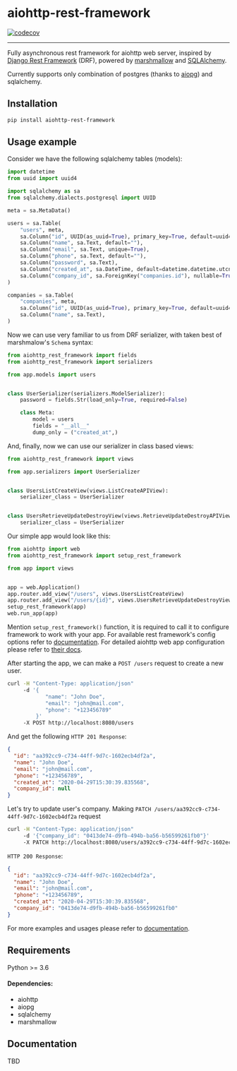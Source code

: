 # aiohttp-rest-framework

[![codecov](https://codecov.io/gh/ckkz-it/aiohttp-rest-framework/branch/master/graph/badge.svg)](https://codecov.io/gh/ckkz-it/aiohttp-rest-framework)

---

Fully asynchronous rest framework for aiohttp web server, inspired by [Django Rest Framework](https://www.django-rest-framework.org) (DRF), powered by [marshmallow](https://github.com/marshmallow-code/marshmallow) and [SQLAlchemy](https://www.sqlalchemy.org).

Currently supports only combination of postgres (thanks to [aiopg](https://github.com/aio-libs/aiopg)) and sqlalchemy.

## Installation

```bash
pip install aiohttp-rest-framework
```

## Usage example

Consider we have the following sqlalchemy tables (models):

```python
import datetime
from uuid import uuid4

import sqlalchemy as sa
from sqlalchemy.dialects.postgresql import UUID

meta = sa.MetaData()

users = sa.Table(
    "users", meta,
    sa.Column("id", UUID(as_uuid=True), primary_key=True, default=uuid4),
    sa.Column("name", sa.Text, default=""),
    sa.Column("email", sa.Text, unique=True),
    sa.Column("phone", sa.Text, default=""),
    sa.Column("password", sa.Text),
    sa.Column("created_at", sa.DateTime, default=datetime.datetime.utcnow),
    sa.Column("company_id", sa.ForeignKey("companies.id"), nullable=True),
)

companies = sa.Table(
    "companies", meta,
    sa.Column("id", UUID(as_uuid=True), primary_key=True, default=uuid4),
    sa.Column("name", sa.Text),
)
```

Now we can use very familiar to us from DRF serializer, with taken  best of marshmalow's `Schema` syntax:

```python
from aiohttp_rest_framework import fields
from aiohttp_rest_framework import serializers

from app.models import users


class UserSerializer(serializers.ModelSerializer):
    password = fields.Str(load_only=True, required=False)

    class Meta:
        model = users
        fields = "__all__"
        dump_only = ("created_at",)
```

And, finally, now we can use our serializer in class based views:

```python
from aiohttp_rest_framework import views

from app.serializers import UserSerializer


class UsersListCreateView(views.ListCreateAPIView):
    serializer_class = UserSerializer


class UsersRetrieveUpdateDestroyView(views.RetrieveUpdateDestroyAPIView):
    serializer_class = UserSerializer
```

Our simple app would look like this:

```python
from aiohttp import web
from aiohttp_rest_framework import setup_rest_framework

from app import views


app = web.Application()
app.router.add_view("/users", views.UsersListCreateView)
app.router.add_view("/users/{id}", views.UsersRetrieveUpdateDestroyView)
setup_rest_framework(app)
web.run_app(app)
```

Mention `setup_rest_framework()` function, it is required to call it to configure framework to work with your app.
For available rest framework's config options refer to [documentation]().
For detailed aiohttp web app configuration please refer to [their docs](https://docs.aiohttp.org/en/stable/web.html).

After starting the app, we can make a `POST /users` request to create a new user.

```bash
curl -H "Content-Type: application/json" 
     -d '{
            "name": "John Doe",
            "email": "john@mail.com",
            "phone": "+123456789"
         }'
     -X POST http://localhost:8080/users
```

And get the following `HTTP 201 Response`:

```json
{
  "id": "aa392cc9-c734-44ff-9d7c-1602ecb4df2a",
  "name": "John Doe",
  "email": "john@mail.com",
  "phone": "+123456789",
  "created_at": "2020-04-29T15:30:39.835568",
  "company_id": null
}
```

Let's try to update user's company. Making `PATCH /users/aa392cc9-c734-44ff-9d7c-1602ecb4df2a` request

```bash
curl -H "Content-Type: application/json" 
     -d '{"company_id": "0413de74-d9fb-494b-ba56-b56599261fb0"}'
     -X PATCH http://localhost:8080/users/a392cc9-c734-44ff-9d7c-1602ecb4df2a
```

`HTTP 200 Response`:

```json
{
  "id": "aa392cc9-c734-44ff-9d7c-1602ecb4df2a",
  "name": "John Doe",
  "email": "john@mail.com",
  "phone": "+123456789",
  "created_at": "2020-04-29T15:30:39.835568",
  "company_id": "0413de74-d9fb-494b-ba56-b56599261fb0"
}
```

For more examples and usages please refer to [documentation]().

## Requirements

Python >= 3.6

#### Dependencies:
- aiohttp
- aiopg
- sqlalchemy
- marshmallow

## Documentation

TBD
